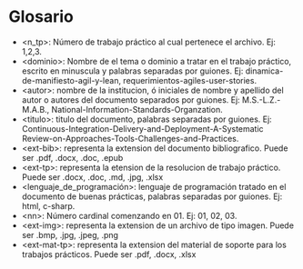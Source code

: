 # Glosario

* &lt;n_tp&gt;: Número de trabajo práctico al cual pertenece el archivo. Ej: 1,2,3.
* &lt;dominio&gt;: Nombre de el tema o dominio a tratar en el trabajo práctico, escrito en minuscula y palabras separadas por guiones. Ej: dinamica-de-manifiesto-agil-y-lean, requerimientos-agiles-user-stories.
* &lt;autor&gt;: nombre de la institucion, ó iniciales de nombre y apellido del autor o autores del documento separados por guiones. Ej: M.S.-L.Z.-M.A.B., National-Information-Standards-Organzation.
* &lt;titulo&gt;: titulo del documento, palabras separadas por guiones. Ej: Continuous-Integration-Delivery-and-Deployment-A-Systematic Review-on-Approaches-Tools-Challenges-and-Practices.
* &lt;ext-bib&gt;: representa la extension del documento bibliografico. Puede ser .pdf, .docx, .doc, .epub
* &lt;ext-tp&gt;: representa la etension de la resolucion de trabajo práctico. Puede ser .docx, .doc, .md, .jpg, .xlsx
* &lt;lenguaje_de_programación&gt;: lenguaje de programación tratado en el documento de buenas prácticas, palabras separadas por guiones. Ej: html, c-sharp.
* &lt;nn&gt;: Número cardinal comenzando en 01. Ej: 01, 02, 03.
* &lt;ext-img&gt;: representa la extension de un archivo de tipo imagen. Puede ser .bmp, .jpg, .jpeg, .png
* &lt;ext-mat-tp&gt;: representa la extension del material de soporte para los trabajos prácticos. Puede ser .pdf, .docx, .xlsx
